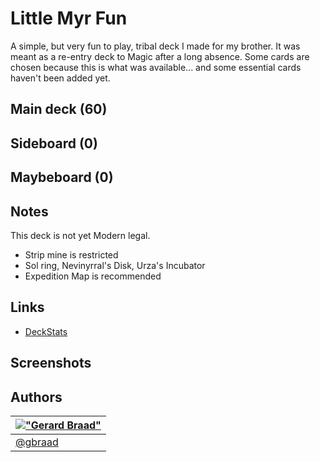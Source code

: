 Little Myr Fun
==============


A simple, but very fun to play, tribal deck I made for my brother. It was meant
as a re-entry deck to Magic after a long absence. Some cards are chosen because
this is what was available... and some essential cards haven't been added yet.


Main deck (60)
--------------


Sideboard (0)
--------------


Maybeboard (0)
--------------


Notes
-----

This deck is not yet Modern legal.

* Strip mine is restricted
* Sol ring, Nevinyrral's Disk, Urza's Incubator
* Expedition Map is recommended


Links
-----

* [DeckStats](http://deckstats.net/decks/37117/420969-little-myr-fun)


Screenshots
-----------


Authors
-------

| [!["Gerard Braad"](http://gravatar.com/avatar/e466994eea3c2a1672564e45aca844d0.png?s=60)](http://gbraad.nl "Gerard Braad <me@gbraad.nl>") |
|---|
| [@gbraad](https://twitter.com/gbraad)  |
